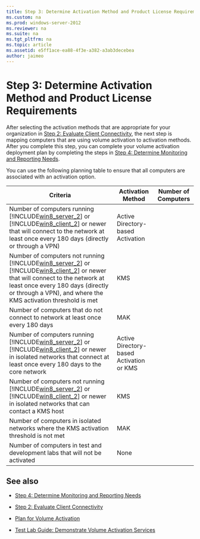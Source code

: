 ```yaml
---
title: Step 3: Determine Activation Method and Product License Requirements
ms.custom: na
ms.prod: windows-server-2012
ms.reviewer: na
ms.suite: na
ms.tgt_pltfrm: na
ms.topic: article
ms.assetid: e5ff1ace-ea88-4f3e-a382-a3ab3decebea
author: jaimeo
---
```

# Step 3: Determine Activation Method and Product License Requirements
After selecting the activation methods that are appropriate for your organization in [Step 2: Evaluate Client Connectivity](Step-2--Evaluate-Client-Connectivity.md), the next step is mapping computers that are using volume activation to activation methods. After you complete this step, you can complete your volume activation deployment plan by completing the steps in [Step 4: Determine Monitoring and Reporting Needs](Step-4--Determine-Monitoring-and-Reporting-Needs.md).  
  
You can use the following planning table to ensure that all computers are associated with an activation option.  
  
|Criteria|Activation Method|Number of Computers|  
|------------|---------------------|-----------------------|  
|Number of computers running [!INCLUDE[win8_server_2](includes/win8_server_2_md.md)] or [!INCLUDE[win8_client_2](includes/win8_client_2_md.md)] or newer that will connect to the network at least once every 180 days \(directly or through a VPN\)|Active Directory\-based Activation||  
|Number of computers not running [!INCLUDE[win8_server_2](includes/win8_server_2_md.md)] or [!INCLUDE[win8_client_2](includes/win8_client_2_md.md)] or newer that will connect to the network at least once every 180 days \(directly or through a VPN\), and where the KMS activation threshold is met|KMS||  
|Number of computers that do not connect to network at least once every 180 days|MAK||  
|Number of computers running [!INCLUDE[win8_server_2](includes/win8_server_2_md.md)] or [!INCLUDE[win8_client_2](includes/win8_client_2_md.md)] or newer in isolated networks that connect at least once every 180 days to the core network|Active Directory\-based Activation or KMS||  
|Number of computers not running [!INCLUDE[win8_server_2](includes/win8_server_2_md.md)] or [!INCLUDE[win8_client_2](includes/win8_client_2_md.md)] or newer in isolated networks that can contact a KMS host|KMS||  
|Number of computers in isolated networks where the KMS activation threshold is not met|MAK||  
|Number of computers in test and development labs that will not be activated|None||  
  
## <a name="BKMK_Links"></a>See also  
  
-   [Step 4: Determine Monitoring and Reporting Needs](Step-4--Determine-Monitoring-and-Reporting-Needs.md)  
  
-   [Step 2: Evaluate Client Connectivity](Step-2--Evaluate-Client-Connectivity.md)  
  
-   [Plan for Volume Activation](Plan-for-Volume-Activation.md)  
  
-   [Test Lab Guide: Demonstrate Volume Activation Services](Test-Lab-Guide--Demonstrate-Volume-Activation-Services.md)  
  

